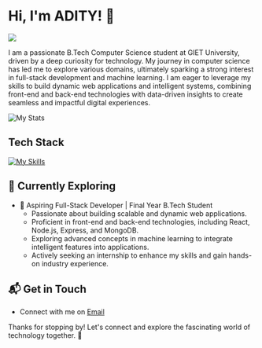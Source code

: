 # Hi, I'm ADITY! 👋
<a href="https://www.linkedin.com/in/aditya-narayan-dash-51a23529a/"><img src="https://img.shields.io/badge/-LinkedIn-0072b1?&style=for-the-badge&logo=linkedin&logoColor=white" /></a>

I am a passionate B.Tech Computer Science student at GIET University, driven by a deep curiosity for technology. My journey in computer science has led me to explore various domains, ultimately sparking a strong interest in full-stack development and machine learning. I am eager to leverage my skills to build dynamic web applications and intelligent systems, combining front-end and back-end technologies with data-driven insights to create seamless and impactful digital experiences.

![My Stats](https://github-readme-stats.vercel.app/api?username=an-coder-dev&theme=vue-dark&show_icons=true&hide_border=true&count_private=true)

## Tech Stack
[![My Skills](https://skillicons.dev/icons?i=java,kotlin,nodejs,react,js,html,css)](https://skillicons.dev)


## 🌱 Currently Exploring

- 🚀 Aspiring Full-Stack Developer | Final Year B.Tech Student
  - Passionate about building scalable and dynamic web applications.
  - Proficient in front-end and back-end technologies, including React, Node.js, Express, and MongoDB.
  - Exploring advanced concepts in machine learning to integrate intelligent features into applications.
  - Actively seeking an internship to enhance my skills and gain hands-on industry experience.


## 📬 Get in Touch

- Connect with me on [Email](mailto:adityadash.an@gmail.com)

Thanks for stopping by! Let's connect and explore the fascinating world of technology together. 🚀

